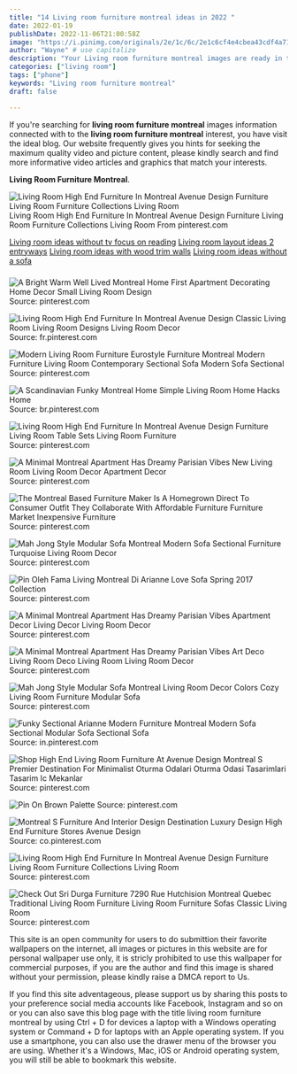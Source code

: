 ```yaml
---
title: "14 Living room furniture montreal ideas in 2022 "
date: 2022-01-19
publishDate: 2022-11-06T21:00:58Z
image: "https://i.pinimg.com/originals/2e/1c/6c/2e1c6cf4e4cbea43cdf4a71e6be68e1b.jpg"
author: "Wayne" # use capitalize
description: "Your Living room furniture montreal images are ready in this website. Living room furniture montreal are a topic that is being searched for and liked by netizens now. You can Find and Download the Living room furniture montreal files here. Download all free images."
categories: ["living room"]
tags: ["phone"]
keywords: "Living room furniture montreal"
draft: false

---
```


If you're searching for **living room furniture montreal** images information connected with to the **living room furniture montreal** interest, you have visit the ideal  blog.  Our website frequently  gives you  hints  for seeking  the maximum  quality video and picture  content, please kindly search and find more informative video articles and graphics  that match your interests.

**Living Room Furniture Montreal**. 

![Living Room High End Furniture In Montreal Avenue Design Furniture Living Room Furniture Collections Living Room](https://i.pinimg.com/originals/d9/2b/31/d92b3172279d60c21c3ad032a80cff9f.jpg "Living Room High End Furniture In Montreal Avenue Design Furniture Living Room Furniture Collections Living Room")
Living Room High End Furniture In Montreal Avenue Design Furniture Living Room Furniture Collections Living Room From pinterest.com

[Living room ideas without tv focus on reading](/living-room-ideas-without-tv-focus-on-reading/)
[Living room layout ideas 2 entryways](/living-room-layout-ideas-2-entryways/)
[Living room ideas with wood trim walls](/living-room-ideas-with-wood-trim-walls/)
[Living room ideas without a sofa](/living-room-ideas-without-a-sofa/)



### 

 


![A Bright Warm Well Lived Montreal Home First Apartment Decorating Home Decor Small Living Room Design](https://i.pinimg.com/originals/c4/90/78/c490781943d2edcaf790d0914db8510c.jpg "A Bright Warm Well Lived Montreal Home First Apartment Decorating Home Decor Small Living Room Design")
Source: pinterest.com

 

![Living Room High End Furniture In Montreal Avenue Design Classic Living Room Living Room Designs Living Room Decor](https://i.pinimg.com/originals/54/b3/09/54b309614c68ce6c45b61d2eb63df216.png "Living Room High End Furniture In Montreal Avenue Design Classic Living Room Living Room Designs Living Room Decor")
Source: fr.pinterest.com

 

![Modern Living Room Furniture Eurostyle Furniture Montreal Modern Furniture Living Room Contemporary Sectional Sofa Modern Sofa Sectional](https://i.pinimg.com/474x/ff/50/2c/ff502ca5470a213abf31f6bd7d5c7d7c.jpg "Modern Living Room Furniture Eurostyle Furniture Montreal Modern Furniture Living Room Contemporary Sectional Sofa Modern Sofa Sectional")
Source: pinterest.com

 

![A Scandinavian Funky Montreal Home Simple Living Room Home Hacks Home](https://i.pinimg.com/originals/6a/5b/a5/6a5ba5b5304dbd19c7fba77ec8a9a029.jpg "A Scandinavian Funky Montreal Home Simple Living Room Home Hacks Home")
Source: br.pinterest.com

 

![Living Room High End Furniture In Montreal Avenue Design Furniture Living Room Table Sets Living Room Furniture](https://i.pinimg.com/originals/c8/65/04/c865043888a3aff19c0dbe67f3b244c7.jpg "Living Room High End Furniture In Montreal Avenue Design Furniture Living Room Table Sets Living Room Furniture")
Source: pinterest.com

 

![A Minimal Montreal Apartment Has Dreamy Parisian Vibes New Living Room Living Room Decor Apartment Decor](https://i.pinimg.com/736x/2c/cd/c5/2ccdc5cf729bfe9203c165719e176c99.jpg "A Minimal Montreal Apartment Has Dreamy Parisian Vibes New Living Room Living Room Decor Apartment Decor")
Source: pinterest.com

 

![The Montreal Based Furniture Maker Is A Homegrown Direct To Consumer Outfit They Collaborate With Affordable Furniture Furniture Market Inexpensive Furniture](https://i.pinimg.com/originals/1d/cd/1c/1dcd1c57b0ccc2852a33749cb6147fbe.jpg "The Montreal Based Furniture Maker Is A Homegrown Direct To Consumer Outfit They Collaborate With Affordable Furniture Furniture Market Inexpensive Furniture")
Source: pinterest.com

 

![Mah Jong Style Modular Sofa Montreal Modern Sofa Sectional Furniture Turquoise Living Room Decor](https://i.pinimg.com/564x/67/b5/ba/67b5ba59ad92ca4b1148b26afe4b2e8f.jpg "Mah Jong Style Modular Sofa Montreal Modern Sofa Sectional Furniture Turquoise Living Room Decor")
Source: pinterest.com

 

![Pin Oleh Fama Living Montreal Di Arianne Love Sofa Spring 2017 Collection](https://i.pinimg.com/originals/ce/f5/8a/cef58afa0772db249a0dcab4f38f63a3.jpg "Pin Oleh Fama Living Montreal Di Arianne Love Sofa Spring 2017 Collection")
Source: pinterest.com

 

![A Minimal Montreal Apartment Has Dreamy Parisian Vibes Apartment Decor Living Decor Living Room Decor](https://i.pinimg.com/736x/80/a8/77/80a8777ab2d289e7d44a8aa3c71ae330.jpg "A Minimal Montreal Apartment Has Dreamy Parisian Vibes Apartment Decor Living Decor Living Room Decor")
Source: pinterest.com

 

![A Minimal Montreal Apartment Has Dreamy Parisian Vibes Art Deco Living Room Deco Living Room Living Room Decor](https://i.pinimg.com/originals/8f/ed/aa/8fedaa51ede578370791403016f9bda9.jpg "A Minimal Montreal Apartment Has Dreamy Parisian Vibes Art Deco Living Room Deco Living Room Living Room Decor")
Source: pinterest.com

 

![Mah Jong Style Modular Sofa Montreal Living Room Decor Colors Cozy Living Room Furniture Modular Sofa](https://i.pinimg.com/originals/8c/06/bb/8c06bb7816ebc6fae2b4b216f9514218.jpg "Mah Jong Style Modular Sofa Montreal Living Room Decor Colors Cozy Living Room Furniture Modular Sofa")
Source: pinterest.com

 

![Funky Sectional Arianne Modern Furniture Montreal Modern Sofa Sectional Modular Sofa Sectional Sofa](https://i.pinimg.com/originals/66/24/94/662494d0e0e65f7e2400aa9ab42e9d4f.jpg "Funky Sectional Arianne Modern Furniture Montreal Modern Sofa Sectional Modular Sofa Sectional Sofa")
Source: in.pinterest.com

 

![Shop High End Living Room Furniture At Avenue Design Montreal S Premier Destination For Minimalist Oturma Odalari Oturma Odasi Tasarimlari Tasarim Ic Mekanlar](https://i.pinimg.com/564x/69/81/64/698164a49860d787504780022a0d8d18.jpg "Shop High End Living Room Furniture At Avenue Design Montreal S Premier Destination For Minimalist Oturma Odalari Oturma Odasi Tasarimlari Tasarim Ic Mekanlar")
Source: pinterest.com

 

![Pin On Brown Palette](https://i.pinimg.com/originals/74/76/d6/7476d6b10edca58359e8d9884da6bf6f.jpg "Pin On Brown Palette")
Source: pinterest.com

 

![Montreal S Furniture And Interior Design Destination Luxury Design High End Furniture Stores Avenue Design](https://i.pinimg.com/originals/4b/77/e2/4b77e20fd6c0e651652ab66fa7a76646.png "Montreal S Furniture And Interior Design Destination Luxury Design High End Furniture Stores Avenue Design")
Source: co.pinterest.com

 

![Living Room High End Furniture In Montreal Avenue Design Furniture Living Room Furniture Collections Living Room](https://i.pinimg.com/originals/d9/2b/31/d92b3172279d60c21c3ad032a80cff9f.jpg "Living Room High End Furniture In Montreal Avenue Design Furniture Living Room Furniture Collections Living Room")
Source: pinterest.com

 

![Check Out Sri Durga Furniture 7290 Rue Hutchision Montreal Quebec Traditional Living Room Furniture Living Room Furniture Sofas Classic Living Room](https://i.pinimg.com/originals/2e/1c/6c/2e1c6cf4e4cbea43cdf4a71e6be68e1b.jpg "Check Out Sri Durga Furniture 7290 Rue Hutchision Montreal Quebec Traditional Living Room Furniture Living Room Furniture Sofas Classic Living Room")
Source: pinterest.com

 

This site is an open community for users to do submittion their favorite wallpapers on the internet, all images or pictures in this website are for personal wallpaper use only, it is stricly prohibited to use this wallpaper for commercial purposes, if you are the author and find this image is shared without your permission, please kindly raise a DMCA report to Us.

If you find this site adventageous, please support us by sharing this posts to your preference social media accounts like Facebook, Instagram and so on or you can also save this blog page with the title living room furniture montreal by using Ctrl + D for devices a laptop with a Windows operating system or Command + D for laptops with an Apple operating system. If you use a smartphone, you can also use the drawer menu of the browser you are using. Whether it's a Windows, Mac, iOS or Android operating system, you will still be able to bookmark this website.
